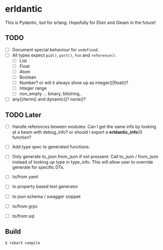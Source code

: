 # erldantic


This is Pydantic, but for erlang. Hopefully for Elixir and Gleam in the future!

## TODO
- [ ] Document special behaviour for `undefined`.
- [ ] All types expect `pid()`, `port()`, `Fun` and `reference()`.
    - [ ] List
    - [ ] Float
    - [ ] Atom
    - [ ] Boolean
    - [ ] Number? or will it always show up as integer()|float()?
    - [ ] Integer range
    - [ ] non_empty ... binary, bitstring,
- [ ] any()/term() and dynamic()? none()?

## TODO Later
- [ ] Handle references beween modules: Can I get the same info by looking at a beam with debug_info? or should I export a __erldantic_info__/0 function?
- [ ] Add type spec to generated functions.
- [ ] Only generate to_json from_json if not pressent. Call to_json / from_json instead of looking up type in type_info. This will allow user to override generate for specific DTs.
- [ ] to/from yaml
- [ ] to property based test generator
- [ ] to json schema / swagger snippet
- [ ] to/from grpc
- [ ] to/from sql


## Build
    $ rebar3 compile

